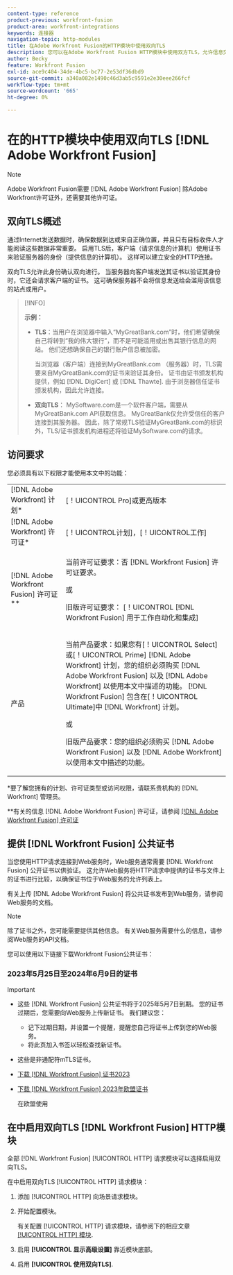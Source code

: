 ```yaml
---
content-type: reference
product-previous: workfront-fusion
product-area: workfront-integrations
keywords: 连接器
navigation-topic: http-modules
title: 在Adobe Workfront Fusion的HTTP模块中使用双向TLS
description: 您可以在Adobe Workfront Fusion HTTP模块中使用双方TLS，允许信息交易双方验证对方的身份。
author: Becky
feature: Workfront Fusion
exl-id: ace9c404-34de-4bc5-bc77-2e53df36dbd9
source-git-commit: a340a082e1490c46d3ab5c9591e2e30eee266fcf
workflow-type: tm+mt
source-wordcount: '665'
ht-degree: 0%

---
```


# 在的HTTP模块中使用双向TLS [!DNL Adobe Workfront Fusion]

>[!NOTE]
>
>Adobe Workfront Fusion需要 [!DNL Adobe Workfront Fusion] 除Adobe Workfront许可证外，还需要其他许可证。

## 双向TLS概述

通过Internet发送数据时，确保数据到达或来自正确位置，并且只有目标收件人才能阅读这些数据非常重要。 启用TLS后，客户端（请求信息的计算机）使用证书来验证服务器的身份（提供信息的计算机）。 这样可以建立安全的HTTP连接。

双向TLS允许此身份确认双向进行。 当服务器向客户端发送其证书以验证其身份时，它还会请求客户端的证书。 这可确保服务器不会将信息发送给会滥用该信息的站点或用户。

>[!INFO]
>
>**示例：**
>
>* **TLS**：当用户在浏览器中输入“MyGreatBank.com”时，他们希望确保自己将转到“我的伟大银行”，而不是可能滥用或出售其银行信息的网站。 他们还想确保自己的银行账户信息被加密。
>
>   当浏览器（客户端）连接到MyGreatBank.com （服务器）时，TLS需要来自MyGreatBank.com的证书来验证其身份。 证书由证书颁发机构提供，例如 [!DNL DigiCert] 或 [!DNL Thawte]. 由于浏览器信任证书颁发机构，因此允许连接。
>
>* **双向TLS**： MySoftware.com是一个软件客户端，需要从MyGreatBank.com API获取信息。 MyGreatBank仅允许受信任的客户连接到其服务器。 因此，除了常规TLS验证MyGreatBank.com的标识外，TLS/证书颁发机构进程还将验证MySoftware.com的请求。

## 访问要求

您必须具有以下权限才能使用本文中的功能：

<table style="table-layout:auto"> 
 <col> 
 <col> 
 <tbody> 
  <tr> 
   <td role="rowheader">[!DNL Adobe Workfront] 计划*</td> 
   <td> <p>[！UICONTROL Pro]或更高版本</p> </td> 
  </tr> 
  <tr data-mc-conditions=""> 
   <td role="rowheader">[!DNL Adobe Workfront] 许可证*</td> 
   <td> <p>[！UICONTROL计划]，[！UICONTROL工作]</p> </td> 
  </tr> 
  <tr> 
   <td role="rowheader">[!DNL Adobe Workfront Fusion] 许可证**</td> 
   <td>
   <p>当前许可证要求：否 [!DNL Workfront Fusion] 许可证要求。</p>
   <p>或</p>
   <p>旧版许可证要求： [！UICONTROL [!DNL Workfront Fusion] 用于工作自动化和集成] </p>
   </td> 
  </tr> 
  <tr> 
   <td role="rowheader">产品</td> 
   <td>
   <p>当前产品要求：如果您有[！UICONTROL Select]或[！UICONTROL Prime] [!DNL Adobe Workfront] 计划，您的组织必须购买 [!DNL Adobe Workfront Fusion] 以及 [!DNL Adobe Workfront] 以使用本文中描述的功能。 [!DNL Workfront Fusion] 包含在[！UICONTROL Ultimate]中 [!DNL Workfront] 计划。</p>
   <p>或</p>
   <p>旧版产品要求：您的组织必须购买 [!DNL Adobe Workfront Fusion] 以及 [!DNL Adobe Workfront] 以使用本文中描述的功能。</p>
   </td> 
  </tr> 
 </tbody> 
</table>

&#42;要了解您拥有的计划、许可证类型或访问权限，请联系贵机构的 [!DNL Workfront] 管理员。

&#42;&#42;有关的信息 [!DNL Adobe Workfront Fusion] 许可证，请参阅 [[!DNL Adobe Workfront Fusion] 许可证](../../../workfront-fusion/get-started/license-automation-vs-integration.md)

## 提供 [!DNL Workfront Fusion] 公共证书


当您使用HTTP请求连接到Web服务时，Web服务通常需要 [!DNL Workfront Fusion] 公开证书以供验证。 这允许Web服务将HTTP请求中提供的证书与文件上的证书进行比较，以确保证书位于Web服务的允许列表上。

有关上传 [!DNL Adobe Workfront Fusion] 将公共证书发布到Web服务，请参阅Web服务的文档。

>[!NOTE]
>
>除了证书之外，您可能需要提供其他信息。 有关Web服务需要什么的信息，请参阅Web服务的API文档。

您可以使用以下链接下载Workfront Fusion公共证书：

### 2023年5月25日至2024年6月9日的证书

>[!IMPORTANT]
>
>* 这些 [!DNL Workfront Fusion] 公共证书将于2025年5月7日到期。 您的证书过期后，您需要向Web服务上传新证书。 我们建议您：
>
>   * 记下过期日期，并设置一个提醒，提醒您自己将证书上传到您的Web服务。
>   * 将此页加入书签以轻松查找新证书。
>
>* 这些是非通配符mTLS证书。

* [下载 [!DNL Workfront Fusion] 证书2023](/help/quicksilver/workfront-fusion/apps-and-their-modules/http-modules/assets/fusion-prod-us-mtls-certificate.pem)
* [下载 [!DNL Workfront Fusion] 2023年欧盟证书](/help/quicksilver/workfront-fusion/apps-and-their-modules/http-modules/assets/fusion-prod-eu-mtls-certificate.pem)

  在欧盟使用

<!--

### Certificates for November 14, 2022 - July 15, 2023

>[!IMPORTANT]
>
>* These [!DNL Workfront Fusion] public certificates expire on July 15, 2023.
>* These are wildcard mTLS certificates.

* [Download [!DNL Workfront Fusion] Certificate 2023](https://cdn.experience.workfront.com/Documentation/Workfront+Fusion+2.0+public+certificates/app_workfrontfusion_com-jul-15-2023+updated.cer)
* [Download [!DNL Workfront Fusion] EU Certificate 2023](https://cdn.experience.workfront.com/Documentation/Workfront+Fusion/app-eu_workfrontfusion_com-jul-15-2023.cer)

   For use in the EU 

   -->

## 在中启用双向TLS [!DNL Workfront Fusion] HTTP模块

全部 [!DNL Workfront Fusion] [!UICONTROL HTTP] 请求模块可以选择启用双向TLS。

在中启用双向TLS [!UICONTROL HTTP] 请求模块：

1. 添加 [!UICONTROL HTTP] 向场景请求模块。
1. 开始配置模块。

   有关配置 [!UICONTROL HTTP] 请求模块，请参阅下的相应文章 [[!UICONTROL HTTP] 模块](../../../workfront-fusion/apps-and-their-modules/http-modules/http-modules-1.md).

1. 启用 **[!UICONTROL 显示高级设置]** 靠近模块底部。
1. 启用 **[!UICONTROL 使用双向TLS]**.
